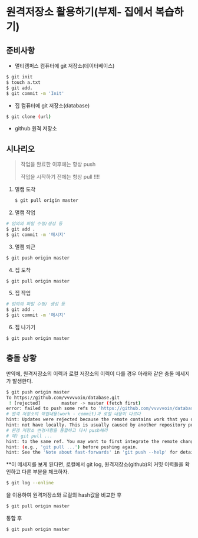# 원격저장소 활용하기(부제- 집에서 복습하기)

## 준비사항

* 멀티캠퍼스 컴퓨터에 git 저장소(데이터베이스)

```bash
$ git init
$ touch a.txt
$ git add.
$ git commit -m 'Init'
```



* 집 컴퓨터에 git 저장소(database)

```bash
$ git clone (url)
```

* github 원격 저장소

## 시나리오

> 작업을 완료한 이후에는 항상 push 
>
> 작업을 시작하기 전에는 항상 pull !!!!

1. 멀캠 도착

   ```bash
   $ git pull origin master
   ```

2.  멀캠 작업

```bash
# 임의의 파일 수정/생성 등
$ git add .
$ git commit -m '메시지'
```

3. 멀캠 퇴근

```bash
$ git push origin master
```



4. 집 도착

```bash
$ git pull origin master
```



5.  집 작업

```bash
# 임의의 파일 수정/ 생성 등
$ git add .
$ git commit -m '메시지'
```

6. 집 나가기

```bash
$ git push origin master
```



## 충돌 상황

만약에, 원격저장소의 이력과 로컬 저장소의 이력이 다를 경우 아래와 같은 충돌 메세지가 발생한다.

```bash
$ git push origin master
To https://github.com/vvvvvoin/database.git
 ! [rejected]        master -> master (fetch first)
error: failed to push some refs to 'https://github.com/vvvvvoin/database.git'
# 원격 저장소의 작업내용(work - commit)과 로컬 내용이 다르다
hint: Updates were rejected because the remote contains work that you do
hint: not have locally. This is usually caused by another repository pushing
# 원경 저장소 변경사항을 통합하고 다시 push해라
# 예) git pull ...
hint: to the same ref. You may want to first integrate the remote changes
hint: (e.g., 'git pull ...') before pushing again.
hint: See the 'Note about fast-forwards' in 'git push --help' for details.

```

**이 메세지를 보게 된다면, 로컬에서 git log, 원격저장소(github)의 커밋 이력들을 확인하고 다른 부분을 체크하자.

```bash
$ git log --online
```

을 이용하여 원격저장소와 로컬의 hash값을 비교한 후

```bash
$ git pull origin master
```

통합 후
```bash
$ git push origin master
```